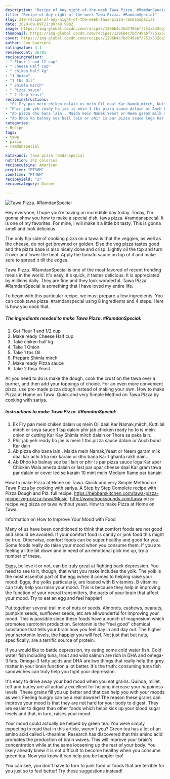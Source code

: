 ```yaml
---
description: "Recipe of Any-night-of-the-week Tawa Pizza. #RamdanSpecial"
title: "Recipe of Any-night-of-the-week Tawa Pizza. #RamdanSpecial"
slug: 319-recipe-of-any-night-of-the-week-tawa-pizza-ramdanspecial
date: 2020-09-09T21:09:48.990Z
image: https://img-global.cpcdn.com/recipes/1296b4c7bd749abf/751x532cq70/tawa-pizza-ramdanspecial-recipe-main-photo.jpg
thumbnail: https://img-global.cpcdn.com/recipes/1296b4c7bd749abf/751x532cq70/tawa-pizza-ramdanspecial-recipe-main-photo.jpg
cover: https://img-global.cpcdn.com/recipes/1296b4c7bd749abf/751x532cq70/tawa-pizza-ramdanspecial-recipe-main-photo.jpg
author: Jon Guerrero
ratingvalue: 4.1
reviewcount: 26791
recipeingredient:
- " Flour 1 and 12 cup"
- " Cheese Half cup"
- " chiken half kg"
- "1 Onion"
- "1 tbs Oil"
- " Shimla mirch"
- " Pizza sauce"
- " 2 tbsp Yeast"
recipeinstructions:
- "Ek Fry pan mein chiken dalain us mein Oil daal Kar Namak,mirch, Kutti lal mirch or soya sauce 1 tsp dalain phir jab chicken ready ho to is mein onion or cutting Kar Kay Shimla mirch dalain or Thora sa paka lain."
- "Phir jab yeh ready ho jae is mein 1 tbs pizza sauce dalain or Anch bund Kar dain"
- "Ab pizza dho bana lain.. Maida mein Namak,Yeast or Neem garam milk daal kar achi trha mix karain or dho bana Kar 1 ghanta rakh dain.."
- "Ab Dhoo ko balnay see bail lain or phir is par pizza sauce lega Kar uper Chicken Wala ameza dalain or last par upar cheese daal Kar gram tawa par dalain or cover led se karain 10 mint mein Medium flame par banain"
categories:
- Recipe
tags:
- tawa
- pizza
- ramdanspecial

katakunci: tawa pizza ramdanspecial 
nutrition: 242 calories
recipecuisine: American
preptime: "PT36M"
cooktime: "PT46M"
recipeyield: "2"
recipecategory: Dinner

---
```



![Tawa Pizza. #RamdanSpecial](https://img-global.cpcdn.com/recipes/1296b4c7bd749abf/751x532cq70/tawa-pizza-ramdanspecial-recipe-main-photo.jpg)

Hey everyone, I hope you're having an incredible day today. Today, I'm gonna show you how to make a special dish, tawa pizza. #ramdanspecial. It is one of my favorites. For mine, I will make it a little bit tasty. This is gonna smell and look delicious.

The only flip side of cooking pizza on a tawa is that the veggies, as well as the cheese, do not get browned or golden. Else the veg pizza tastes good and the pizza base is also nicely done and crisp. Lightly oil the top and turn it over and lower the heat. Apply the tomato sauce on top of it and make sure to spread it till the edges.

Tawa Pizza. #RamdanSpecial is one of the most favored of recent trending meals in the world. It's easy, it's quick, it tastes delicious. It is appreciated by millions daily. They are fine and they look wonderful. Tawa Pizza. #RamdanSpecial is something that I have loved my entire life.


To begin with this particular recipe, we must prepare a few ingredients. You can cook tawa pizza. #ramdanspecial using 8 ingredients and 4 steps. Here is how you cook that.

<!--inarticleads1-->

##### The ingredients needed to make Tawa Pizza. #RamdanSpecial:

1. Get  Flour 1 and 1/2 cup
1. Make ready  Cheese Half cup
1. Take  chiken half kg
1. Take 1 Onion
1. Take 1 tbs Oil
1. Prepare  Shimla mirch
1. Make ready  Pizza sauce
1. Take  2 tbsp Yeast


All you need to do is make the dough, cook the crust on the tawa over a burner, and then add your toppings of choice. For an even more convenient pizza, use pre-made pizza dough instead of making your own. How to make Pizza at Home on Tawa. Quick and very Simple Method on Tawa Pizza by cooking with sariya. 

<!--inarticleads2-->

##### Instructions to make Tawa Pizza. #RamdanSpecial:

1. Ek Fry pan mein chiken dalain us mein Oil daal Kar Namak,mirch, Kutti lal mirch or soya sauce 1 tsp dalain phir jab chicken ready ho to is mein onion or cutting Kar Kay Shimla mirch dalain or Thora sa paka lain.
1. Phir jab yeh ready ho jae is mein 1 tbs pizza sauce dalain or Anch bund Kar dain
1. Ab pizza dho bana lain.. Maida mein Namak,Yeast or Neem garam milk daal kar achi trha mix karain or dho bana Kar 1 ghanta rakh dain..
1. Ab Dhoo ko balnay see bail lain or phir is par pizza sauce lega Kar uper Chicken Wala ameza dalain or last par upar cheese daal Kar gram tawa par dalain or cover led se karain 10 mint mein Medium flame par banain


How to make Pizza at Home on Tawa. Quick and very Simple Method on Tawa Pizza by cooking with sariya. A Step by Step Complete recipe with Pizza Dough and Piz. full recipe: https://hebbarskitchen.com/tawa-pizza-recipe-veg-pizza-tawa/Music: http://www.hooksounds.com/tawa pizza recipe veg pizza on tawa without yeast. How to make Pizza at Home on Tawa. 

Information on How to Improve Your Mood with Food


Many of us have been conditioned to think that comfort foods are not good and should be avoided. If your comfort food is candy or junk food this might be true. Otherwise, comfort foods can be super healthy and good for you. Some foods really do raise your mood when you consume them. If you are feeling a little bit down and in need of an emotional pick me up, try a number of these.

Eggs, believe it or not, can be truly great at fighting back depression. You need to see to it, though, that what you make includes the yolk. The yolk is the most essential part of the egg iwhen it comes to helping raise your mood. Eggs, the yolks particularly, are loaded with B vitamins. B vitamins can truly help you raise your mood. This is because they help in improving the function of your neural transmitters, the parts of your brain that affect your mood. Try to eat an egg and feel happier!

Put together several trail mix of nuts or seeds. Almonds, cashews, peanuts, pumpkin seeds, sunflower seeds, etc are all wonderful for improving your mood. This is possible since these foods have a bunch of magnesium which promotes serotonin production. Serotonin is the "feel good" chemical substance that tells your brain how you feel day in and day out. The higher your serotonin levels, the happier you will feel. Not just that but nuts, specifically, are a terrific source of protein.

If you would like to battle depression, try eating some cold water fish. Cold water fish including tuna, trout and wild salmon are rich in DHA and omega-3 fats. Omega-3 fatty acids and DHA are two things that really help the grey matter in your brain function a lot better. It's the truth: consuming tuna fish sandwiches can truly help you fight your depression. 

It's easy to drive away your bad mood when you eat grains. Quinoa, millet, teff and barley are all actually excellent for helping increase your happiness levels. These grains fill you up better and that can help you with your moods as well. Feeling hungry can be a real downer! The reason these grains can improve your mood is that they are not hard for your body to digest. They are easier to digest than other foods which helps kick up your blood sugar levels and that, in turn, raises your mood.

Your mood could actually be helped by green tea. You were simply expecting to read that in this article, weren't you? Green tea has a lot of an amino acid called L-theanine. Research has discovered that this amino acid promotes the production of brain waves. This will improve your brain's concentration while at the same loosening up the rest of your body. You likely already knew it is not difficult to become healthy when you consume green tea. Now you know it can help you be happier too!

You can see, you don't have to turn to junk food or foods that are terrible for you just so to feel better! Try  these suggestions  instead!

